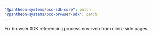 ```yaml
---
"@pantheon-systems/pcc-sdk-core": patch
"@pantheon-systems/pcc-browser-sdk": patch
---
```


Fix browser SDK referencing process.env even from client-side pages.

